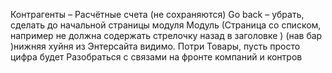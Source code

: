 Контрагенты – Расчётные счета (не сохраняются)
Go back – убрать, сделать до начальной страницы модуля
Модуль (Страница со списком, например не должна содержать стрелочку назад в заголовке )
(нав бар )нижняя хуйня из Энтерсайта видимо. Потри Товары, пусть просто цифра будет
Разобраться с связами на фронте компаний и контров
